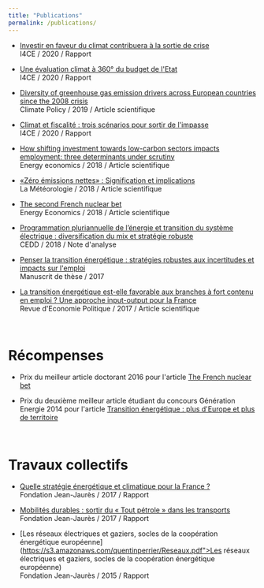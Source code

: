 ```yaml
---
title: "Publications"
permalink: /publications/
---
```



 - [Investir en faveur du climat contribuera à la sortie de crise](https://www.i4ce.org/download/investissements-climat-dans-la-sortie-de-crise-covid19/) <br/>
 I4CE / 2020 / Rapport
 
 - [Une évaluation climat à 360° du budget de l'Etat](https://www.i4ce.org/wp-core/wp-content/uploads/2019/09/I4CE-Etude-EvalClimat360%C2%B0BudgetEtat.pdf) <br/>
 I4CE / 2020 / Rapport

 - [Diversity of greenhouse gas emission drivers across European countries since the 2008 crisis](https://www.tandfonline.com/doi/abs/10.1080/14693062.2019.1625744?journalCode=tcpo20) <br/>
 Climate Policy / 2019 / Article scientifique

 - [Climat et fiscalité : trois scénarios pour sortir de l'impasse](https://www.i4ce.org/download/climat-et-fiscalite-trois-scenarios-pour-sortir-de-limpasse/) <br/>
I4CE / 2020 / Rapport

 - [How shifting investment towards low-carbon sectors impacts employment: three determinants under scrutiny](https://www.sciencedirect.com/science/article/pii/S0140988318303323) <br/>
Energy economics / 2018 / Article scientifique

 - [«Zéro émissions nettes» : Signification et implications](http://documents.irevues.inist.fr/bitstream/handle/2042/68784/meteo_2018_103_26.pdf?sequence=1") <br/>
 La Météorologie / 2018 / Article scientifique
			
 - [The second French nuclear bet]({{site.url}}/documents/French_nuclear_bet.pdf") <br/>
 Energy Economics / 2018 / Article scientifique

 - [Programmation pluriannuelle de l’énergie et transition du système électrique : diversification du mix et stratégie robuste](https://www.ecologique-solidaire.gouv.fr/sites/default/files/CEDD%20-%20S%20033.pdf) <br/>
 CEDD / 2018 / Note d'analyse
 
  - [Penser la transition énergétique : stratégies robustes aux incertitudes et impacts sur l'emploi](https://s3.amazonaws.com/quentinperrier/dissertation.pdf)  <br/>
 Manuscrit de thèse / 2017
 
  - [La transition énergétique est-elle favorable aux branches à fort contenu en emploi ? Une approche input-output pour la France]({{site.url}}/documents/Emplois_transition.pdf) <br/>
 Revue d'Economie Politique / 2017 / Article scientifique
 
 <br/>
 
 
# Récompenses
 
 - Prix du meilleur article doctorant 2016 pour l'article <a class="work" href = "http://www.feem.it/en/publications/feem-working-papers-note-di-lavoro-series/the-french-nuclear-bet/">The French nuclear bet </a>

 - Prix du deuxième meilleur article étudiant du concours Génération Energie 2014 pour l'article <a href = "http://energie.lexpansion.com/prospective/transition-energetique-plus-d-europe-et-plus-de-territoire_a-34-8000.html">Transition énergétique : plus d'Europe et plus de territoire</a>
 
 <br/>
 
# Travaux collectifs

 - [Quelle stratégie énergétique et climatique pour la France ?](https://s3.amazonaws.com/quentinperrier/Presidentielles2017.pdf) <br/>
 Fondation Jean-Jaurès / 2017 / Rapport
 
  - [Mobilités durables : sortir du « Tout pétrole » dans les transports](https://s3.amazonaws.com/quentinperrier/Transports.pdf) <br/>
  Fondation Jean-Jaurès / 2017 / Rapport
  
   - [Les réseaux électriques et gaziers, socles de la coopération énergétique européenne](https://s3.amazonaws.com/quentinperrier/Reseaux.pdf">Les réseaux électriques et gaziers, socles de la coopération énergétique européenne) <br/>
Fondation Jean-Jaurès / 2015 / Rapport